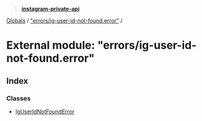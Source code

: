 > **[instagram-private-api](../README.md)**

[Globals](../README.md) / ["errors/ig-user-id-not-found.error"](_errors_ig_user_id_not_found_error_.md) /

# External module: "errors/ig-user-id-not-found.error"

## Index

### Classes

* [IgUserIdNotFoundError](../classes/_errors_ig_user_id_not_found_error_.iguseridnotfounderror.md)